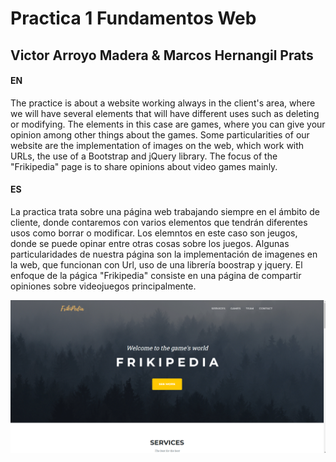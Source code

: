# Practica 1 Fundamentos Web
## Victor Arroyo Madera & Marcos Hernangil Prats

#### EN
The practice is about a website working always in the client's area, where we will have several elements that will have different uses such as deleting or modifying. The elements in this case are games, where you can give your opinion among other things about the games.
Some particularities of our website are the implementation of images on the web, which work with URLs, the use of a Bootstrap and jQuery library.
The focus of the "Frikipedia" page is to share opinions about video games mainly.

#### ES
La practica trata sobre una página web trabajando siempre en el ámbito de cliente, donde contaremos con varios elementos que tendrán diferentes usos como borrar o modificar. Los elemntos en este caso son jeugos, donde se puede opinar entre otras cosas sobre los juegos. 
Algunas particularidades de nuestra página son la implementación de imagenes en la web, que funcionan con Url, uso de una librería boostrap y jquery.
El enfoque de la págica "Frikipedia" consiste en una página de compartir opiniones sobre videojuegos principalmente. 

![Alt text](/img/screenshot1.png "Optional title")
